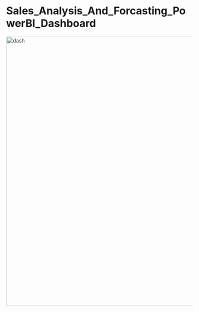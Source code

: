 # Sales_Analysis_And_Forcasting_PowerBI_Dashboard
<img width="1297" height="729" alt="dash" src="https://github.com/user-attachments/assets/8f5d3170-934a-41c9-b2af-6cd6e5f6d289" />
